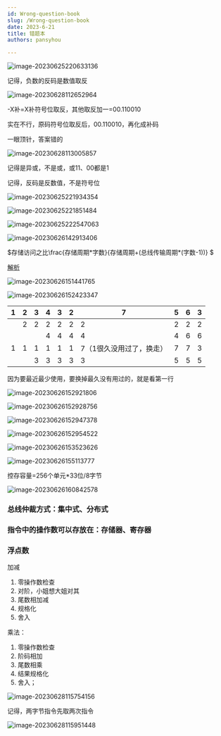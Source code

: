 ```yaml
---
id: Wrong-question-book
slug: /Wrong-question-book
date: 2023-6-21
title: 错题本
authors: pansyhou

---
```


![image-20230625220633136](https://pic.imgdb.cn/item/64984a081ddac507ccb54b75)

记得，负数的反码是数值取反

![image-20230628112652964](https://pic.imgdb.cn/item/649ba8861ddac507cc4d3d8f)

-X补=X补符号位取反，其他取反加一=00.110010

实在不行，原码符号位取反后，00.110010，再化成补码

一眼顶针，答案错的

![image-20230628113005857](https://pic.imgdb.cn/item/649ba93f1ddac507cc4e93c7)

记得是异或，不是或，或11、00都是1



记得，反码是反数值，不是符号位

![image-20230625221934354](https://pic.imgdb.cn/item/64984cf61ddac507ccbaf037)

![image-20230625221851484](https://pic.imgdb.cn/item/64984cce1ddac507ccbaa6c5)

![image-20230625222547063](https://pic.imgdb.cn/item/64984e6e1ddac507ccbd35f8)

![image-20230626142913406](https://pic.imgdb.cn/item/649930391ddac507ccd24e17)

$存储访问之比\frac{存储周期\*字数}{存储周期+(总线传输周期\*(字数-1))} $

[解析](storage-system#例题)





![image-20230626151441765](https://pic.imgdb.cn/item/64993ae91ddac507cce5a504)

![image-20230626152423347](https://pic.imgdb.cn/item/64993d291ddac507cce95dda)

| 1    | 2    | 3    | 4    | 3    | 2    | 7                        | 5    | 6    | 3    |
| ---- | ---- | ---- | ---- | ---- | ---- | ------------------------ | ---- | ---- | ---- |
|      | 2    | 2    | 2    | 2    | 2    | 2                        | 2    | 2    | 2    |
|      |      |      | 4    | 4    | 4    | 4                        | 4    | 6    | 6    |
| 1    | 1    | 1    | 1    | 1    | 1    | 7（1很久没用过了，换走） | 7    | 7    | 3    |
|      |      | 3    | 3    | 3    | 3    | 3                        | 5    | 5    | 5    |

因为要最近最少使用，要换掉最久没有用过的，就是看第一行

![image-20230626152921806](https://pic.imgdb.cn/item/64993e521ddac507cceb4bf5)

![image-20230626152928756](https://pic.imgdb.cn/item/64993e591ddac507cceb591a)

![image-20230626152947378](https://pic.imgdb.cn/item/64993e6b1ddac507cceb741a)

![image-20230626152954522](https://pic.imgdb.cn/item/64993e721ddac507cceb83d3)

![image-20230626153523626](https://pic.imgdb.cn/item/64993fbc1ddac507ccedfbc2)

![image-20230626155113777](https://pic.imgdb.cn/item/649943721ddac507ccf4ddc6)

控存容量=256个单元*33位/8字节

![image-20230626160842578](https://pic.imgdb.cn/item/6499478a1ddac507ccfd8bfe)

### 总线仲裁方式：集中式、分布式

### 指令中的操作数可以存放在：存储器、寄存器

### 浮点数

加减

1. 零操作数检查
2. 对阶，小姐想大姐对其
3. 尾数相加减
4. 规格化
5. 舍入

乘法：

1. 零操作数检查
2. 阶码相加
3. 尾数相乘
4. 结果规格化
5. 舍入；

![image-20230628115754156](https://pic.imgdb.cn/item/649bafc31ddac507cc5aae2a)

记得，两字节指令先取两次指令

![image-20230628115951448](https://pic.imgdb.cn/item/649bb0381ddac507cc5b558e)
